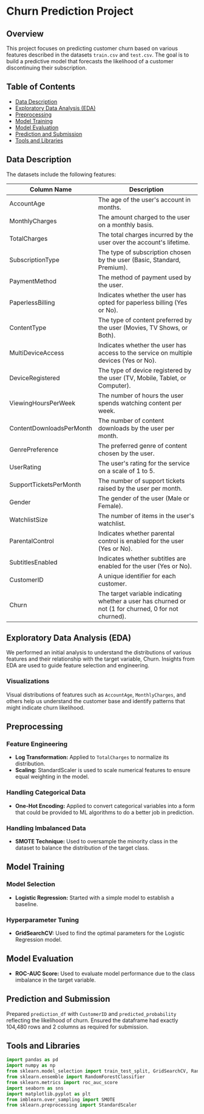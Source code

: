 # Churn Prediction Project

## Overview
This project focuses on predicting customer churn based on various features described in the datasets `train.csv` and `test.csv`. The goal is to build a predictive model that forecasts the likelihood of a customer discontinuing their subscription.

## Table of Contents
- [Data Description](#data-description)
- [Exploratory Data Analysis (EDA)](#exploratory-data-analysis-eda)
- [Preprocessing](#preprocessing)
- [Model Training](#model-training)
- [Model Evaluation](#model-evaluation)
- [Prediction and Submission](#prediction-and-submission)
- [Tools and Libraries](#tools-and-libraries)

## Data Description
The datasets include the following features:

| Column Name                 | Description                                                |
|-----------------------------|------------------------------------------------------------|
| AccountAge                  | The age of the user's account in months.                   |
| MonthlyCharges              | The amount charged to the user on a monthly basis.         |
| TotalCharges                | The total charges incurred by the user over the account's lifetime. |
| SubscriptionType            | The type of subscription chosen by the user (Basic, Standard, Premium). |
| PaymentMethod               | The method of payment used by the user.                    |
| PaperlessBilling            | Indicates whether the user has opted for paperless billing (Yes or No). |
| ContentType                 | The type of content preferred by the user (Movies, TV Shows, or Both). |
| MultiDeviceAccess           | Indicates whether the user has access to the service on multiple devices (Yes or No). |
| DeviceRegistered            | The type of device registered by the user (TV, Mobile, Tablet, or Computer). |
| ViewingHoursPerWeek         | The number of hours the user spends watching content per week. |
| ContentDownloadsPerMonth    | The number of content downloads by the user per month.     |
| GenrePreference             | The preferred genre of content chosen by the user.         |
| UserRating                  | The user's rating for the service on a scale of 1 to 5.    |
| SupportTicketsPerMonth      | The number of support tickets raised by the user per month.|
| Gender                      | The gender of the user (Male or Female).                   |
| WatchlistSize               | The number of items in the user's watchlist.               |
| ParentalControl             | Indicates whether parental control is enabled for the user (Yes or No). |
| SubtitlesEnabled            | Indicates whether subtitles are enabled for the user (Yes or No). |
| CustomerID                  | A unique identifier for each customer.                     |
| Churn                       | The target variable indicating whether a user has churned or not (1 for churned, 0 for not churned). |

## Exploratory Data Analysis (EDA)
We performed an initial analysis to understand the distributions of various features and their relationship with the target variable, Churn. Insights from EDA are used to guide feature selection and engineering.

### Visualizations
Visual distributions of features such as `AccountAge`, `MonthlyCharges`, and others help us understand the customer base and identify patterns that might indicate churn likelihood.

## Preprocessing
### Feature Engineering
- **Log Transformation:** Applied to `TotalCharges` to normalize its distribution.
- **Scaling:** StandardScaler is used to scale numerical features to ensure equal weighting in the model.

### Handling Categorical Data
- **One-Hot Encoding:** Applied to convert categorical variables into a form that could be provided to ML algorithms to do a better job in prediction.

### Handling Imbalanced Data
- **SMOTE Technique:** Used to oversample the minority class in the dataset to balance the distribution of the target class.

## Model Training
### Model Selection
- **Logistic Regression:** Started with a simple model to establish a baseline.

### Hyperparameter Tuning
- **GridSearchCV:** Used to find the optimal parameters for the Logistic Regression model.

## Model Evaluation
- **ROC-AUC Score:** Used to evaluate model performance due to the class imbalance in the target variable.

## Prediction and Submission
Prepared `prediction_df` with `CustomerID` and `predicted_probability` reflecting the likelihood of churn. Ensured the dataframe had exactly 104,480 rows and 2 columns as required for submission.

## Tools and Libraries
```python
import pandas as pd
import numpy as np
from sklearn.model_selection import train_test_split, GridSearchCV, RandomizedSearchCV
from sklearn.ensemble import RandomForestClassifier
from sklearn.metrics import roc_auc_score
import seaborn as sns
import matplotlib.pyplot as plt
from imblearn.over_sampling import SMOTE
from sklearn.preprocessing import StandardScaler
